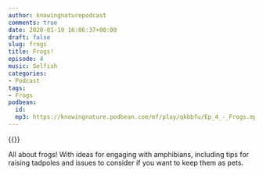 ```yaml
---
author: knowingnaturepodcast
comments: true
date: 2020-01-19 16:06:37+00:00
draft: false
slug: frogs
title: Frogs!
episode: 4
music: Selfish
categories:
- Podcast
tags:
- Frogs
podbean:
  id:
  mp3: https://knowingnature.podbean.com/mf/play/qkbbfu/Ep_4_-_Frogs.mp3
---
```


{{<podcast-player>}}

All about frogs! With ideas for engaging with amphibians, including tips for
raising tadpoles and issues to consider if you want to keep them as pets.
